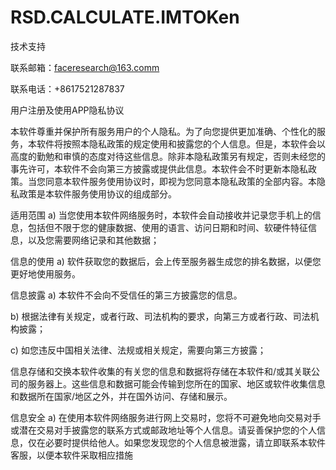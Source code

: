 # RSD.CALCULATE.IMTOKen

技术支持

联系邮箱：faceresearch@163.comm

联系电话：+8617521287837

用户注册及使用APP隐私协议

本软件尊重并保护所有服务用户的个人隐私。为了向您提供更加准确、个性化的服务，本软件将按照本隐私政策的规定使用和披露您的个人信息。但是，本软件会以高度的勤勉和审慎的态度对待这些信息。除非本隐私政策另有规定，否则未经您的事先许可，本软件不会向第三方披露或提供此信息。本软件会不时更新本隐私政策。当您同意本软件服务使用协议时，即视为您同意本隐私政策的全部内容。本隐私政策是本软件服务使用协议的组成部分。

适用范围 a) 当您使用本软件网络服务时，本软件会自动接收并记录您手机上的信息，包括但不限于您的健康数据、使用的语言、访问日期和时间、软硬件特征信息，以及您需要网络记录和其他数据；

信息的使用 a) 软件获取您的数据后，会上传至服务器生成您的排名数据，以便您更好地使用服务。

信息披露 a) 本软件不会向不受信任的第三方披露您的信息。

b) 根据法律有关规定，或者行政、司法机构的要求，向第三方或者行政、司法机构披露；

c) 如您违反中国相关法律、法规或相关规定，需要向第三方披露；

信息存储和交换本软件收集的有关您的信息和数据将存储在本软件和/或其关联公司的服务器上。这些信息和数据可能会传输到您所在的国家、地区或软件收集信息和数据所在国家/地区之外，并在国外访问、存储和展示。

信息安全 a) 在使用本软件网络服务进行网上交易时，您将不可避免地向交易对手或潜在交易对手披露您的联系方式或邮政地址等个人信息。请妥善保护您的个人信息，仅在必要时提供给他人。如果您发现您的个人信息被泄露，请立即联系本软件客服，以便本软件采取相应措施
